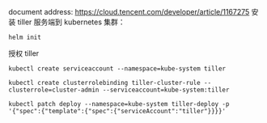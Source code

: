 document address:
https://cloud.tencent.com/developer/article/1167275
安装 tiller 服务端到 kubernetes 集群：
```
helm init
```

授权 tiller
```
kubectl create serviceaccount --namespace=kube-system tiller

kubectl create clusterrolebinding tiller-cluster-rule --clusterrole=cluster-admin --serviceaccount=kube-system:tiller

kubectl patch deploy --namespace=kube-system tiller-deploy -p '{"spec":{"template":{"spec":{"serviceAccount":"tiller"}}}}'
```